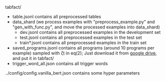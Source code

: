tabfact/
- table.jsonl contains all preprocessed tables
- data_shard (we process examples with "preprocess_example.py" and "gen_with_func.py", and move the processed examples into data_shard)
  - dev.jsonl contains all preprocessed examples in the development set
  - test.jsonl contains all preprocessed examples in the test set
  - train*.jsonl contains all preprocessed examples in the train set
- saved_programs.jsonl contains all programs (around 10 programs per example) sampled with ζt in eq(2); Just download it from [google drive](https://drive.google.com/file/d/1Gh4B66NWZ6rVGo8Oir2YJSfNBRmE2uIb/view?usp=sharing), and put it in tabfact/
- trigger_word_all.json contains all trigger words

../config/config.vanilla_bert.json contains some hyper parameters
